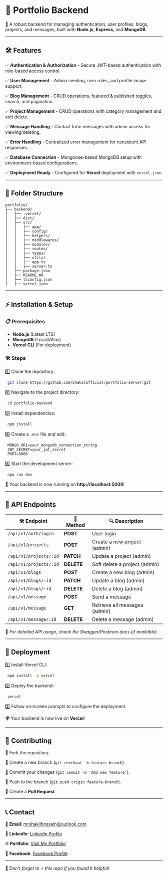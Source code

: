 # 📌 Portfolio Backend

🚀 A robust backend for managing authentication, user profiles, blogs, projects, and messages, built with **Node.js**, **Express**, and **MongoDB**.

---

## 🛠 Features

✅ **Authentication & Authorization** - Secure JWT-based authentication with role-based access control.

✅ **User Management** - Admin seeding, user roles, and profile image support.

✅ **Blog Management** - CRUD operations, featured & published toggles, search, and pagination.

✅ **Project Management** - CRUD operations with category management and soft delete.

✅ **Message Handling** - Contact form messages with admin access for viewing/deleting.

✅ **Error Handling** - Centralized error management for consistent API responses.

✅ **Database Connection** - Mongoose-based MongoDB setup with environment-based configurations.

✅ **Deployment Ready** - Configured for **Vercel** deployment with `vercel.json`.

---

## 📂 Folder Structure

```
portfolio/
├── backend/
│   ├── .vercel/
│   ├── dist/
│   ├── src/
│   │   ├── app/
│   │   ├── config/
│   │   ├── helpers/
│   │   ├── middlewares/
│   │   ├── modules/
│   │   ├── routes/
│   │   ├── types/
│   │   ├── utils/
│   │   ├── app.ts
│   │   ├── server.ts
│   ├── package.json
│   ├── README.md
│   ├── tsconfig.json
│   ├── vercel.json
```

---

## ⚡ Installation & Setup

### 📋 Prerequisites

- **Node.js** (Latest LTS)
- **MongoDB** (Local/Atlas)
- **Vercel CLI** (For deployment)

### 🛠 Steps

1️⃣ Clone the repository:

```sh
 git clone https://github.com/Shakilofficial/portfolio-server.git
```

2️⃣ Navigate to the project directory:

```sh
 cd portfolio-backend
```

3️⃣ Install dependencies:

```sh
 npm install
```

4️⃣ Create a `.env` file and add:

```env
 MONGO_URI=your_mongodb_connection_string
 JWT_SECRET=your_jwt_secret
 PORT=5000
```

5️⃣ Start the development server:

```sh
 npm run dev
```

🚀 Your backend is now running on **http://localhost:5000**!

---

## 📡 API Endpoints

| 🛠 Endpoint            | 🔹 Method  | 🔍 Description                |
| ---------------------- | ---------- | ----------------------------- |
| `/api/v1/auth/login`   | **POST**   | User login                    |
| `/api/v1/projects`     | **POST**   | Create a new project (admin)  |
| `/api/v1/projects/:id` | **PATCH**  | Update a project (admin)      |
| `/api/v1/projects/:id` | **DELETE** | Soft delete a project (admin) |
| `/api/v1/blogs`        | **POST**   | Create a new blog (admin)     |
| `/api/v1/blogs/:id`    | **PATCH**  | Update a blog (admin)         |
| `/api/v1/blogs/:id`    | **DELETE** | Delete a blog (admin)         |
| `/api/v1/message`      | **POST**   | Send a message                |
| `/api/v1/message`      | **GET**    | Retrieve all messages (admin) |
| `/api/v1/message/:id`  | **DELETE** | Delete a message (admin)      |

📌 _For detailed API usage, check the Swagger/Postman docs (if available)._

---

## 🚀 Deployment

1️⃣ Install Vercel CLI:

```sh
 npm install -g vercel
```

2️⃣ Deploy the backend:

```sh
 vercel
```

3️⃣ Follow on-screen prompts to configure the deployment.

🌍 Your backend is now live on **Vercel**!

---

## 👥 Contributing

🔹 Fork the repository.

🔹 Create a new branch (`git checkout -b feature-branch`).

🔹 Commit your changes (`git commit -m 'Add new feature'`).

🔹 Push to the branch (`git push origin feature-branch`).

🔹 Create a **Pull Request**.

---

## 📞 Contact

📧 **Email**: [mrshakilhossain@outlook.com](mailto:mrshakilhossain@outlook.com)

🔗 **LinkedIn**: [LinkedIn Profile](https://www.linkedin.com/in/your-profile)

🌐 **Portfolio**: [Visit My Portfolio](https://shakilhossain-sigma.vercel.app)

📘 **Facebook**: [Facebook Profile](https://www.facebook.com/iamshakilhossain)

----

💖 _Don't forget to ⭐ this repo if you found it helpful!_
